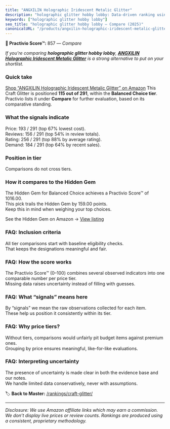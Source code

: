 ```yaml
---
title: "ANGXILIN Holographic Iridescent Metalic Glitter"
description: "holographic glitter hobby lobby: Data-driven ranking using the Practivio Score™. Positioned by quality, value, demand, findability, momentum."
keywords: ["holographic glitter hobby lobby"]
seo_title: "holographic glitter hobby lobby — Compare (2025)"
canonicalURL: "/products/angxilin-holographic-iridescent-metalic-glitter-B0CG1V4T64/"
---
```


**🛒 Practivio Score™:** 857 — _Compare_


*If you're comparing **holographic glitter hobby lobby**, **[ANGXILIN Holographic Iridescent Metalic Glitter](https://www.amazon.com/dp/B0CG1V4T64?tag=practivio-20)** is a strong alternative to put on your shortlist.*
### Quick take
[Shop “ANGXILIN Holographic Iridescent Metalic Glitter” on Amazon](https://www.amazon.com/dp/B0CG1V4T64?tag=practivio-20)
This Craft Glitter is positioned **115 out of 291**, within the **Balanced Choice tier**.  
Practivio lists it under **Compare** for further evaluation, based on its comparative standing.

### What the signals indicate
Price: 193 / 291 (top 67% lowest cost).  
Reviews: 156 / 291 (top 54% in review totals).  
Rating: 256 / 291 (top 88% by average rating).  
Demand: 184 / 291 (top 64% by recent sales).

### Position in tier
Comparisons do not cross tiers.

### How it compares to the Hidden Gem
The Hidden Gem for Balanced Choice achieves a Practivio Score™ of 1016.00.  
This pick trails the Hidden Gem by 159.00 points.  
Keep this in mind when weighing your top choices.  

See the Hidden Gem on Amazon → [View listing](https://www.amazon.com/dp/B009WLPEJA?tag=practivio-20)

### FAQ: Inclusion criteria
All tier comparisons start with baseline eligibility checks.  
That keeps the designations meaningful and fair.

### FAQ: How the score works
The Practivio Score™ (0–100) combines several observed indicators into one comparable number per price tier.  
Missing data raises uncertainty instead of filling with guesses.

### FAQ: What “signals” means here
By “signals” we mean the raw observations collected for each item.  
These help us position it consistently within its tier.

### FAQ: Why price tiers?
Without tiers, comparisons would unfairly pit budget items against premium ones.  
Grouping by price ensures meaningful, like-for-like evaluations.

### FAQ: Interpreting uncertainty
The presence of uncertainty is made clear in both the evidence base and our notes.  
We handle limited data conservatively, never with assumptions.

<!-- Missing template for Compare/CompareWithinPriceClass -->


🏷️ **Back to Master:** [/rankings/craft-glitter/](/rankings/craft-glitter/)

---
_Disclosure: We use Amazon affiliate links which may earn a commission. We don’t display live prices or review counts. Rankings are produced using a consistent, proprietary methodology._
